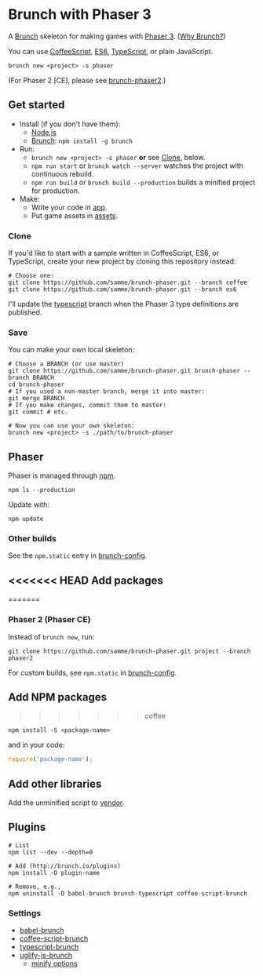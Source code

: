 Brunch with Phaser 3
====================

A [Brunch](http://brunch.io) skeleton for making games with [Phaser 3](http://phaser.io/phaser3). ([Why Brunch?](http://brunch.io/docs/why-brunch))

You can use [CoffeeScript][1], [ES6][2], [TypeScript][3], or plain JavaScript.

    brunch new <project> -s phaser

(For Phaser 2 [CE], please see [brunch-phaser2](https://github.com/samme/brunch-phaser2).)

Get started
-----------

- Install (if you don't have them):
  - [Node.js](https://nodejs.org)
  - [Brunch](http://brunch.io): `npm install -g brunch`
- Run:
  - `brunch new <project> -s phaser` **or** see [Clone](#clone), below.
  - `npm run start` or `brunch watch --server` watches the project with continuous rebuild.
  - `npm run build` or `brunch build --production` builds a minified project for production.
- Make:
  - Write your code in [app](app).
  - Put game assets in [assets](app/static/assets).

### Clone

If you'd like to start with a sample written in CoffeeScript, ES6, or TypeScript, create your new project by cloning this repository instead:

```shell
# Choose one:
git clone https://github.com/samme/brunch-phaser.git --branch coffee
git clone https://github.com/samme/brunch-phaser.git --branch es6
```

I'll update the [typescript](https://github.com/samme/brunch-phaser/tree/typescript) branch when the Phaser 3 type definitions are published.

### Save

You can make your own local skeleton:

```shell
# Choose a BRANCH (or use master)
git clone https://github.com/samme/brunch-phaser.git brunch-phaser --branch BRANCH
cd brunch-phaser
# If you used a non-master branch, merge it into master:
git merge BRANCH
# If you make changes, commit them to master:
git commit # etc.
```

```shell
# Now you can use your own skeleton:
brunch new <project> -s ./path/to/brunch-phaser
```

Phaser
------

Phaser is managed through [npm](https://docs.npmjs.com/cli/npm).

    npm ls --production

Update with:

    npm update

### Other builds

See the `npm.static` entry in [brunch-config](./brunch-config.coffee).

<<<<<<< HEAD
Add packages
------------
=======
### Phaser 2 (Phaser CE)

Instead of `brunch new`, run:

```shell
git clone https://github.com/samme/brunch-phaser.git project --branch phaser2
```

For custom builds, see `npm.static` in [brunch-config](brunch-config.coffee).

Add NPM packages
----------------
>>>>>>> coffee

    npm install -S <package-name>

and in your code:

```javascript
require('package-name');
```

Add other libraries
-------------------

Add the unminified script to [vendor](vendor).

Plugins
-------

```shell
# List
npm list --dev --depth=0

# Add (http://brunch.io/plugins)
npm install -D plugin-name

# Remove, e.g.,
npm uninstall -D babel-brunch brunch-typescript coffee-script-brunch
```

### Settings

- [babel-brunch](https://www.npmjs.com/package/babel-brunch#configuration)
- [coffee-script-brunch](https://www.npmjs.com/package/coffee-script-brunch#configuration)
- [typescript-brunch](https://www.npmjs.com/package/typescript-brunch#brunch-config)
- [uglify-js-brunch](https://www.npmjs.com/package/uglify-js-brunch#usage)
  - [minify options](https://www.npmjs.com/package/uglify-js#minify-options)

[1]: http://coffeescript.org
[2]: https://developer.mozilla.org/en-US/docs/Web/JavaScript/New_in_JavaScript/ECMAScript_2015_support_in_Mozilla
[3]: https://www.typescriptlang.org
